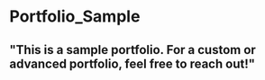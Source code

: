 # Portfolio_Sample  
## "This is a sample portfolio. For a custom or advanced portfolio, feel free to reach out!" 
 
 

